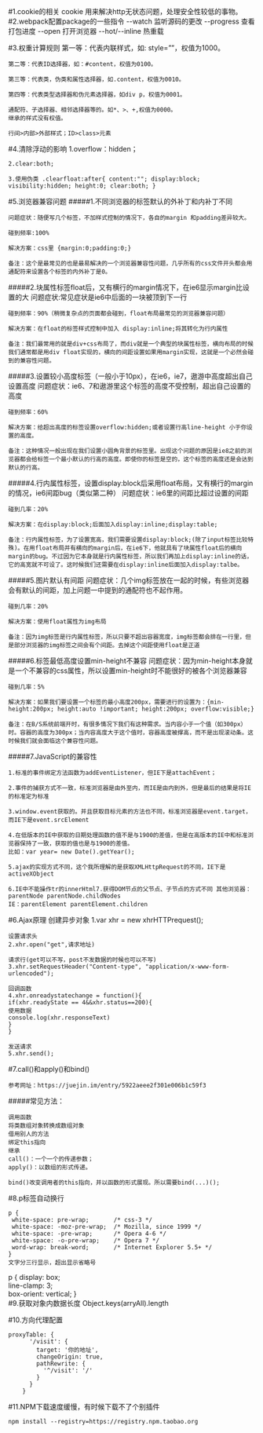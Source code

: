#1.cookie的相关 cookie 用来解决http无状态问题，处理安全性较低的事物。
#2.webpack配置package的一些指令 --watch 监听源码的更改
		--progress 查看打包进度
		--open 打开浏览器
		--hot/--inline 热重载

#3.权重计算规则 
	第一等：代表内联样式，如: style=””，权值为1000。

	第二等：代表ID选择器，如：#content，权值为0100。
	
	第三等：代表类，伪类和属性选择器，如.content，权值为0010。
	
	第四等：代表类型选择器和伪元素选择器，如div p，权值为0001。
	
	通配符、子选择器、相邻选择器等的。如*、>、+,权值为0000。
	继承的样式没有权值。
	
	行间>内部>外部样式；ID>class>元素

#4.清除浮动的影响 
	1.overflow：hidden；

	2.clear:both;

	3.使用伪类 .clearfloat:after{ content:""; display:block; visibility:hidden; height:0; clear:both; }

#5.浏览器兼容问题 
#####1.不同浏览器的标签默认的外补丁和内补丁不同

	问题症状：随便写几个标签，不加样式控制的情况下，各自的margin 和padding差异较大。
	
	碰到频率:100%
	
	解决方案：css里 {margin:0;padding:0;}
	
	备注：这个是最常见的也是最易解决的一个浏览器兼容性问题，几乎所有的css文件开头都会用通配符来设置各个标签的内外补丁是0。

#####2.块属性标签float后，又有横行的margin情况下，在ie6显示margin比设置的大
	问题症状:常见症状是ie6中后面的一块被顶到下一行

	碰到频率：90%（稍微复杂点的页面都会碰到，float布局最常见的浏览器兼容问题）

	解决方案：在float的标签样式控制中加入 display:inline;将其转化为行内属性

	备注：我们最常用的就是div+css布局了，而div就是一个典型的块属性标签，横向布局的时候我们通常都是用div float实现的，横向的间距设置如果用margin实现，这就是一个必然会碰到的兼容性问题。

#####3.设置较小高度标签（一般小于10px），在ie6，ie7，遨游中高度超出自己设置高度
	问题症状：ie6、7和遨游里这个标签的高度不受控制，超出自己设置的高度

	碰到频率：60%

	解决方案：给超出高度的标签设置overflow:hidden;或者设置行高line-height 小于你设置的高度。

	备注：这种情况一般出现在我们设置小圆角背景的标签里。出现这个问题的原因是ie8之前的浏览器都会给标签一个最小默认的行高的高度。即使你的标签是空的，这个标签的高度还是会达到默认的行高。

#####4.行内属性标签，设置display:block后采用float布局，又有横行的margin的情况，ie6间距bug（类似第二种）
	问题症状：ie6里的间距比超过设置的间距

	碰到几率：20%

	解决方案：在display:block;后面加入display:inline;display:table;

	备注：行内属性标签，为了设置宽高，我们需要设置display:block;(除了input标签比较特殊)。在用float布局并有横向的margin后，在ie6下，他就具有了块属性float后的横向margin的bug。不过因为它本身就是行内属性标签，所以我们再加上display:inline的话，它的高宽就不可设了。这时候我们还需要在display:inline后面加入display:talbe。

#####5.图片默认有间距
	问题症状：几个img标签放在一起的时候，有些浏览器会有默认的间距，加上问题一中提到的通配符也不起作用。

	碰到几率：20%

	解决方案：使用float属性为img布局

	备注：因为img标签是行内属性标签，所以只要不超出容器宽度，img标签都会排在一行里，但是部分浏览器的img标签之间会有个间距。去掉这个间距使用float是正道

#####6.标签最低高度设置min-height不兼容
	问题症状：因为min-height本身就是一个不兼容的css属性，所以设置min-height时不能很好的被各个浏览器兼容

	碰到几率：5%

	解决方案：如果我们要设置一个标签的最小高度200px，需要进行的设置为：{min-height:200px; height:auto !important; height:200px; overflow:visible;}

	备注：在B/S系统前端开时，有很多情况下我们有这种需求。当内容小于一个值（如300px）时。容器的高度为300px；当内容高度大于这个值时，容器高度被撑高，而不是出现滚动条。这时候我们就会面临这个兼容性问题。

#####7.JavaScript的兼容性

	1.标准的事件绑定方法函数为addEventListener，但IE下是attachEvent；
	
	2.事件的捕获方式不一致，标准浏览器是由外至内，而IE是由内到外，但是最后的结果是将IE的标准定为标准
	
	3.window.event获取的。并且获取目标元素的方法也不同，标准浏览器是event.target，而IE下是event.srcElement
	
	4.在低版本的IE中获取的日期处理函数的值不是与1900的差值，但是在高版本的IE中和标准浏览器保持了一致，获取的值也是与1900的差值。
	比如：var year= new Date().getYear();
	
	5.ajax的实现方式不同，这个我所理解的是获取XMLHttpRequest的不同，IE下是activeXObject
	
	6.IE中不能操作tr的innerHtml7.获得DOM节点的父节点、子节点的方式不同 其他浏览器：parentNode parentNode.childNodes
	IE：parentElement parentElement.children

#6.Ajax原理 创建异步对象
	1.var xhr = new xhrHTTPrequest();
	
	设置请求头
	2.xhr.open("get",请求地址)
	
	请求行(get可以不写，post不发数据的时候也可以不写)
	3.xhr.setRequestHeader("Content-type", "application/x-www-form-urlencoded");
	
	回调函数
	4.xhr.onreadystatechange = function(){
	if(xhr.readyState == 4&&xhr.status==200){
	使用数据
	console.log(xhr.responseText)
	}
	}
	
	发送请求
	5.xhr.send();

#7.call()和apply()和bind()

	参考网址：https://juejin.im/entry/5922aeee2f301e006b1c59f3

#####常见方法：

	调用函数
	将类数组对象转换成数组对象
	借用别人的方法
	绑定this指向
	继承
	call()：一个一个的传递参数；
	apply()：以数组的形式传递。
	
	bind()改变调用者的this指向，并以函数的形式展现。所以需要bind(...)();

#8.p标签自动换行

	p {  
	 white-space: pre-wrap;       /* css-3 */  
	 white-space: -moz-pre-wrap;  /* Mozilla, since 1999 */  
	 white-space: -pre-wrap;      /* Opera 4-6 */  
	 white-space: -o-pre-wrap;    /* Opera 7 */  
	 word-wrap: break-word;       /* Internet Explorer 5.5+ */  
	}
	文字分三行显示，超出显示省略号

p {
display: box;  
line-clamp: 3;  
box-orient: vertical;
}  
#9.获取对象内数据长度 Object.keys(arryAll).length

#10.方向代理配置

	proxyTable: {
	      '/visit': {
	        target: '你的地址',
	        changeOrigin: true,
	        pathRewrite: {
	          '^/visit': '/'
	        }
	      }
	    }
#11.NPM下载速度缓慢，有时候下载不了个别插件

	npm install --registry=https://registry.npm.taobao.org